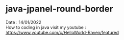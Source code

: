 # java-jpanel-round-border
Date : 14/01/2022<br/>
How to coding in java
visit my youtube : https://www.youtube.com/c/HelloWorld-Raven/featured
<br/><br/>
